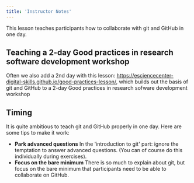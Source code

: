 ```yaml
---
title: 'Instructor Notes'
---
```


This lesson teaches participants how to collaborate with git and GitHub in one day. 

## Teaching a 2-day Good practices in research software development workshop
Often we also add a 2nd day with this lesson: https://esciencecenter-digital-skills.github.io/good-practices-lesson/, 
which builds out the basis of git and GitHub to a 2-day Good practices in research sofware development workshop

## Timing
It is quite ambitious to teach git and GitHub properly in one day. 
Here are some tips to make it work:
- **Park advanced questions** In the 'introduction to git' part: ignore the temptation to answer advanced questions. 
(You can of course do this individually during exercises). 
- **Focus on the bare minimum** There is so much to explain about git, 
but focus on the bare minimum that participants need to be able to collaborate on GitHub.